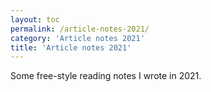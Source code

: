 ```yaml
---
layout: toc
permalink: /article-notes-2021/
category: 'Article notes 2021'
title: 'Article notes 2021'
---
```


Some free-style reading notes I wrote in 2021.